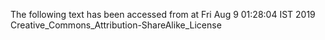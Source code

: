 The following text has been accessed from at Fri Aug 9 01:28:04 IST 2019
Creative_Commons_Attribution-ShareAlike_License
